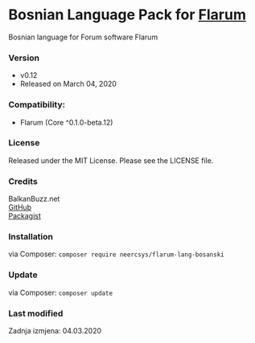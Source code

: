 # Bosnian Language Pack for [Flarum](http://flarum.org/)
Bosnian language for Forum software Flarum

### Version

- v0.12
- Released on March 04, 2020

### Compatibility:
- Flarum (Core ^0.1.0-beta.12)

### License
Released under the MIT License. Please see the LICENSE file.

### Credits
BalkanBuzz.net</br>
[GitHub](https://github.com/neercsys/flarum-lang-bosanski.git)</br>
[Packagist](https://packagist.org/packages/neercsys/flarum-lang-bosanski)

### Installation

via Composer: `composer require neercsys/flarum-lang-bosanski`

### Update

via Composer: `composer update`

### Last modified
Zadnja izmjena: 04.03.2020
